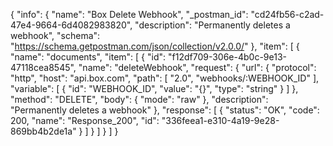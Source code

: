 {
  "info": {
    "name": "Box Delete Webhook",
    "_postman_id": "cd24fb56-c2ad-47e4-9664-6d4082983820",
    "description": "Permanently deletes a webhook",
    "schema": "https://schema.getpostman.com/json/collection/v2.0.0/"
  },
  "item": [
    {
      "name": "documents",
      "item": [
        {
          "id": "f12df709-306e-4b0c-9e13-47118cea8545",
          "name": "deleteWebhook",
          "request": {
            "url": {
              "protocol": "http",
              "host": "api.box.com",
              "path": [
                "2.0",
                "webhooks/:WEBHOOK_ID"
              ],
              "variable": [
                {
                  "id": "WEBHOOK_ID",
                  "value": "{}",
                  "type": "string"
                }
              ]
            },
            "method": "DELETE",
            "body": {
              "mode": "raw"
            },
            "description": "Permanently deletes a webhook"
          },
          "response": [
            {
              "status": "OK",
              "code": 200,
              "name": "Response_200",
              "id": "336feea1-e310-4a19-9e28-869bb4b2de1a"
            }
          ]
        }
      ]
    }
  ]
}